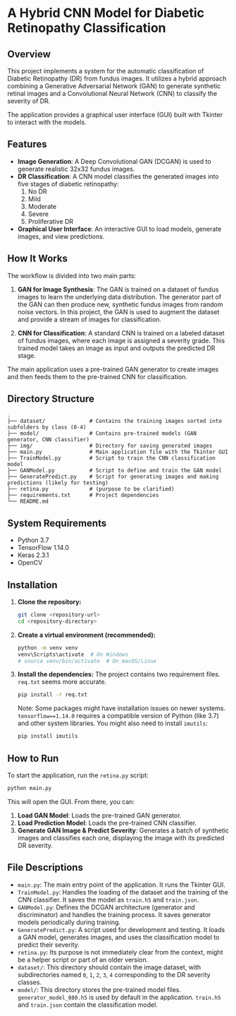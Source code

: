 # A Hybrid CNN Model for Diabetic Retinopathy Classification

## Overview

This project implements a system for the automatic classification of Diabetic Retinopathy (DR) from fundus images. It utilizes a hybrid approach combining a Generative Adversarial Network (GAN) to generate synthetic retinal images and a Convolutional Neural Network (CNN) to classify the severity of DR.

The application provides a graphical user interface (GUI) built with Tkinter to interact with the models.

## Features

-   **Image Generation**: A Deep Convolutional GAN (DCGAN) is used to generate realistic 32x32 fundus images.
-   **DR Classification**: A CNN model classifies the generated images into five stages of diabetic retinopathy:
    1.  No DR
    2.  Mild
    3.  Moderate
    4.  Severe
    5.  Proliferative DR
-   **Graphical User Interface**: An interactive GUI to load models, generate images, and view predictions.

## How It Works

The workflow is divided into two main parts:

1.  **GAN for Image Synthesis**: The GAN is trained on a dataset of fundus images to learn the underlying data distribution. The generator part of the GAN can then produce new, synthetic fundus images from random noise vectors. In this project, the GAN is used to augment the dataset and provide a stream of images for classification.

2.  **CNN for Classification**: A standard CNN is trained on a labeled dataset of fundus images, where each image is assigned a severity grade. This trained model takes an image as input and outputs the predicted DR stage.

The main application uses a pre-trained GAN generator to create images and then feeds them to the pre-trained CNN for classification.

## Directory Structure

```
.
├── dataset/              # Contains the training images sorted into subfolders by class (0-4)
├── model/                # Contains pre-trained models (GAN generator, CNN classifier)
├── img/                  # Directory for saving generated images
├── main.py               # Main application file with the Tkinter GUI
├── TrainModel.py         # Script to train the CNN classification model
├── GANModel.py           # Script to define and train the GAN model
├── GeneratePredict.py    # Script for generating images and making predictions (likely for testing)
├── retina.py             # (purpose to be clarified)
├── requirements.txt      # Project dependencies
└── README.md
```

## System Requirements

-   Python 3.7
-   TensorFlow 1.14.0
-   Keras 2.3.1
-   OpenCV

## Installation

1.  **Clone the repository:**
    ```bash
    git clone <repository-url>
    cd <repository-directory>
    ```

2.  **Create a virtual environment (recommended):**
    ```bash
    python -m venv venv
    venv\Scripts\activate  # On Windows
    # source venv/bin/activate  # On macOS/Linux
    ```

3.  **Install the dependencies:**
    The project contains two requirement files. `req.txt` seems more accurate.
    ```bash
    pip install -r req.txt
    ```
    Note: Some packages might have installation issues on newer systems. `tensorflow==1.14.0` requires a compatible version of Python (like 3.7) and other system libraries. You might also need to install `imutils`:
    ```bash
    pip install imutils
    ```

## How to Run

To start the application, run the `retina.py` script:

```bash
python main.py
```

This will open the GUI. From there, you can:
1.  **Load GAN Model**: Loads the pre-trained GAN generator.
2.  **Load Prediction Model**: Loads the pre-trained CNN classifier.
3.  **Generate GAN Image & Predict Severity**: Generates a batch of synthetic images and classifies each one, displaying the image with its predicted DR severity.

## File Descriptions

-   `main.py`: The main entry point of the application. It runs the Tkinter GUI.
-   `TrainModel.py`: Handles the loading of the dataset and the training of the CNN classifier. It saves the model as `train.h5` and `train.json`.
-   `GANModel.py`: Defines the DCGAN architecture (generator and discriminator) and handles the training process. It saves generator models periodically during training.
-   `GeneratePredict.py`: A script used for development and testing. It loads a GAN model, generates images, and uses the classification model to predict their severity.
-   `retina.py`: Its purpose is not immediately clear from the context, might be a helper script or part of an older version.
-   `dataset/`: This directory should contain the image dataset, with subdirectories named `0`, `1`, `2`, `3`, `4` corresponding to the DR severity classes.
-   `model/`: This directory stores the pre-trained model files. `generator_model_080.h5` is used by default in the application. `train.h5` and `train.json` contain the classification model. 
